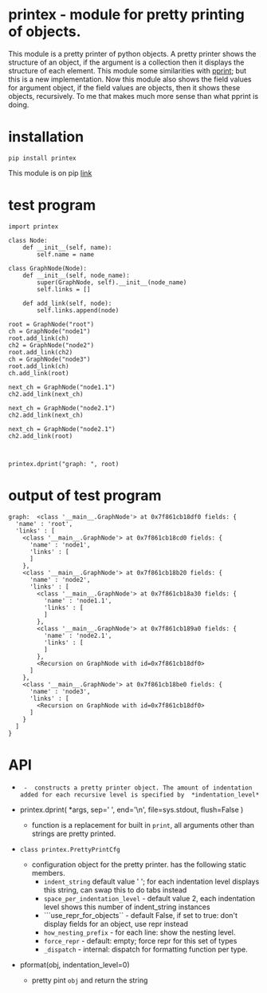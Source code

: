 # printex - module for pretty printing of objects.

This module is a pretty printer of python objects. A pretty printer shows the structure of an object, if the argument is a collection then it displays the structure of each element.
This module some similarities with [pprint](https://docs.python.org/3/library/pprint.html); but this is a new implementation.
Now this module also shows the field values for argument object, if the field values are objects, then it shows these objects, recursively.  To me that makes much more sense than what pprint is doing.

# installation

```pip install printex```

This module is on pip [link](https://pypi.org/project/printex/)

# test program

```
import printex

class Node:
    def __init__(self, name):
        self.name = name

class GraphNode(Node):
    def __init__(self, node_name):
        super(GraphNode, self).__init__(node_name)
        self.links = []

    def add_link(self, node):
        self.links.append(node)

root = GraphNode("root")
ch = GraphNode("node1")
root.add_link(ch)
ch2 = GraphNode("node2")
root.add_link(ch2)
ch = GraphNode("node3")
root.add_link(ch)
ch.add_link(root)

next_ch = GraphNode("node1.1")
ch2.add_link(next_ch)

next_ch = GraphNode("node2.1")
ch2.add_link(next_ch)

next_ch = GraphNode("node2.1")
ch2.add_link(root)



printex.dprint("graph: ", root)
```

# output of test program

```
graph:  <class '__main__.GraphNode'> at 0x7f861cb18df0 fields: {
  'name' : 'root',
  'links' : [
    <class '__main__.GraphNode'> at 0x7f861cb18cd0 fields: {
      'name' : 'node1',
      'links' : [
      ]
    },
    <class '__main__.GraphNode'> at 0x7f861cb18b20 fields: {
      'name' : 'node2',
      'links' : [
        <class '__main__.GraphNode'> at 0x7f861cb18a30 fields: {
          'name' : 'node1.1',
          'links' : [
          ]
        },
        <class '__main__.GraphNode'> at 0x7f861cb189a0 fields: {
          'name' : 'node2.1',
          'links' : [
          ]
        },
        <Recursion on GraphNode with id=0x7f861cb18df0>
      ]
    },
    <class '__main__.GraphNode'> at 0x7f861cb18be0 fields: {
      'name' : 'node3',
      'links' : [
        <Recursion on GraphNode with id=0x7f861cb18df0>
      ]
    }
  ]
}
```

# API

- ```class printex.PrettyPrint( indentation_level = 0, stream = None )
   -  constructs a pretty printer object. The amount of indentation added for each recursive level is specified by  *indentation_level*

- printex.dprint( *args, sep=' ', end='\n', file=sys.stdout, flush=False )
    - function is a replacement for built in ```print```, all arguments other than strings are pretty printed.

- ```class printex.PrettyPrintCfg```
    - configuration object for the pretty printer. has the following static members.
        - ```indent_string``` default value ' '; for each indentation level displays this string, can swap this to do tabs instead
        - ```space_per_indentation_level``` - default value 2, each indentation level shows this number of indent_string instances
        - ```use_repr_for_objects`` - default False, if set to true: don't display fields for an object, use repr instead
        - ```how_nesting_prefix``` - for each line: show the nesting level.
        - ```force_repr``` - default: empty; force repr for this set of types
        - ```_dispatch``` - internal: dispatch for formatting function per type.

- pformat(obj, indentation_level=0)
    - pretty pint ```obj``` and return the string

